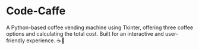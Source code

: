 # Code-Caffe
A Python-based coffee vending machine using Tkinter, offering three coffee options and calculating the total cost. Built for an interactive and user-friendly experience. ☕🚀
